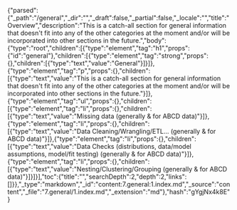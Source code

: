 {"parsed":{"_path":"/general","_dir":"","_draft":false,"_partial":false,"_locale":"","title":"Overview","description":"This is a catch-all section for general information that doesn't fit into any of the other categories at the moment and/or will be incorporated into other sections in the future.","body":{"type":"root","children":[{"type":"element","tag":"h1","props":{"id":"general"},"children":[{"type":"element","tag":"strong","props":{},"children":[{"type":"text","value":"General"}]}]},{"type":"element","tag":"p","props":{},"children":[{"type":"text","value":"This is a catch-all section for general information that doesn't fit into any of the other categories at the moment and/or will be incorporated into other sections in the future."}]},{"type":"element","tag":"ul","props":{},"children":[{"type":"element","tag":"li","props":{},"children":[{"type":"text","value":"Missing data (generally & for ABCD data)"}]},{"type":"element","tag":"li","props":{},"children":[{"type":"text","value":"Data Cleaning/Wrangling/ETL... (generally & for ABCD data)"}]},{"type":"element","tag":"li","props":{},"children":[{"type":"text","value":"Data Checks (distributions, data/model assumptions, model/fit testing) (generally & for ABCD data)"}]},{"type":"element","tag":"li","props":{},"children":[{"type":"text","value":"Nesting/Clustering/Grouping (generally & for ABCD data)"}]}]}],"toc":{"title":"","searchDepth":2,"depth":2,"links":[]}},"_type":"markdown","_id":"content:7.general:1.index.md","_source":"content","_file":"7.general/1.index.md","_extension":"md"},"hash":"gYgjNx4k8E"}